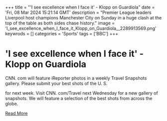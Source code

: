 +++
title = "'I see excellence when I face it' - Klopp on Guardiola"
date = 'Fri, 08 Mar 2024 15:21:14 GMT'
description = "Premier League leaders Liverpool host champions Manchester City on Sunday in a huge clash at the top of the table as both sides chase history."
image = 'I_see_excellence_when_I_face_it_Klopp_on_Guardiola__2289913569.png'
keywrods =  []
categories = 'Sports'
tags = ['BBC']
+++

# 'I see excellence when I face it' - Klopp on Guardiola

CNN.
com will feature iReporter photos in a weekly Travel Snapshots gallery.
Please submit your best shots of the U.
S.

for next week.
Visit CNN.
com/Travel next Wednesday for a new gallery of snapshots.
We will feature a selection of the best shots from across the globe.


[Read More](https://www.bbc.co.uk/sport/football/68509360)
